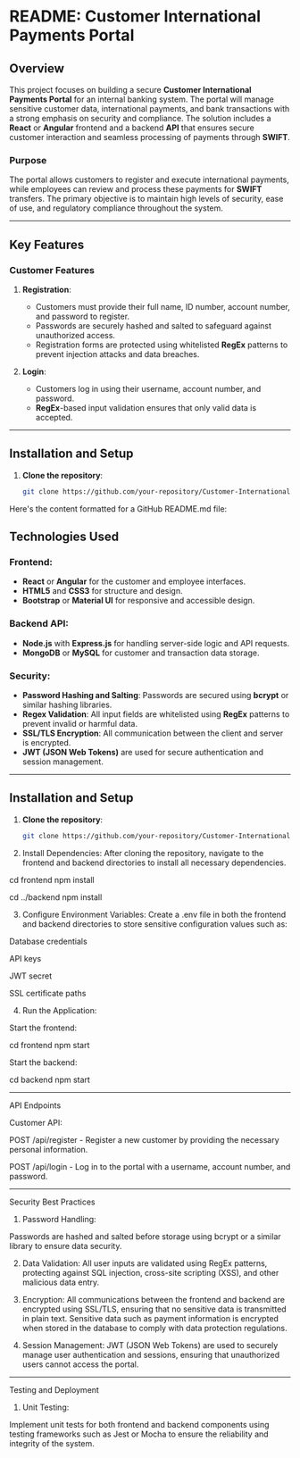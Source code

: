 # README: Customer International Payments Portal

## Overview

This project focuses on building a secure **Customer International Payments Portal** for an internal banking system. The portal will manage sensitive customer data, international payments, and bank transactions with a strong emphasis on security and compliance. The solution includes a **React** or **Angular** frontend and a backend **API** that ensures secure customer interaction and seamless processing of payments through **SWIFT**.

### Purpose

The portal allows customers to register and execute international payments, while employees can review and process these payments for **SWIFT** transfers. The primary objective is to maintain high levels of security, ease of use, and regulatory compliance throughout the system.

---

## Key Features

### Customer Features

1. **Registration**:
   - Customers must provide their full name, ID number, account number, and password to register.
   - Passwords are securely hashed and salted to safeguard against unauthorized access.
   - Registration forms are protected using whitelisted **RegEx** patterns to prevent injection attacks and data breaches.

2. **Login**:
   - Customers log in using their username, account number, and password.
   - **RegEx**-based input validation ensures that only valid data is accepted.

---

## Installation and Setup

1. **Clone the repository**:
   ```bash
   git clone https://github.com/your-repository/Customer-International-Payments-Portal.git

Here's the content formatted for a GitHub README.md file:


## Technologies Used

### Frontend:
- **React** or **Angular** for the customer and employee interfaces.
- **HTML5** and **CSS3** for structure and design.
- **Bootstrap** or **Material UI** for responsive and accessible design.

### Backend API:
- **Node.js** with **Express.js** for handling server-side logic and API requests.
- **MongoDB** or **MySQL** for customer and transaction data storage.

### Security:
- **Password Hashing and Salting**: Passwords are secured using **bcrypt** or similar hashing libraries.
- **Regex Validation**: All input fields are whitelisted using **RegEx** patterns to prevent invalid or harmful data.
- **SSL/TLS Encryption**: All communication between the client and server is encrypted.
- **JWT (JSON Web Tokens)** are used for secure authentication and session management.

---

## Installation and Setup

1. **Clone the repository**:
   ```bash
   git clone https://github.com/your-repository/Customer-International-Payments-Portal.git

2. Install Dependencies: After cloning the repository, navigate to the frontend and backend directories to install all necessary dependencies.

cd frontend
npm install

cd ../backend
npm install


3. Configure Environment Variables: Create a .env file in both the frontend and backend directories to store sensitive configuration values such as:

Database credentials

API keys

JWT secret

SSL certificate paths


4. Run the Application:

Start the frontend:

cd frontend
npm start

Start the backend:

cd backend
npm start





---

API Endpoints

Customer API:

POST /api/register - Register a new customer by providing the necessary personal information.

POST /api/login - Log in to the portal with a username, account number, and password.

---

Security Best Practices

1. Password Handling:

Passwords are hashed and salted before storage using bcrypt or a similar library to ensure data security.

2. Data Validation:
All user inputs are validated using RegEx patterns, protecting against SQL injection, cross-site scripting (XSS), and other malicious data entry.

3. Encryption:
All communications between the frontend and backend are encrypted using SSL/TLS, ensuring that no sensitive data is transmitted in plain text.
Sensitive data such as payment information is encrypted when stored in the database to comply with data protection regulations.

4. Session Management:
JWT (JSON Web Tokens) are used to securely manage user authentication and sessions, ensuring that unauthorized users cannot access the portal.





---

Testing and Deployment

1. Unit Testing:

Implement unit tests for both frontend and backend components using testing frameworks such as Jest or Mocha to ensure the reliability and integrity of the system.


